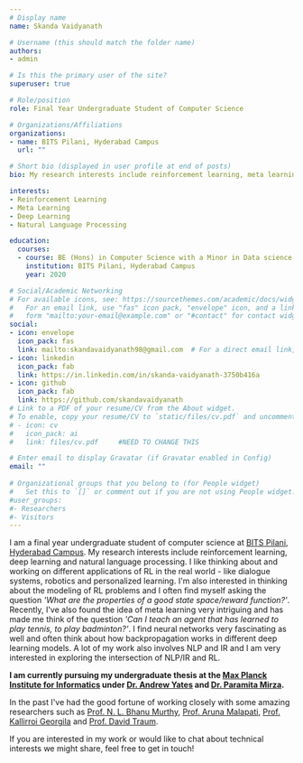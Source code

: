 ```yaml
---
# Display name
name: Skanda Vaidyanath

# Username (this should match the folder name)
authors:
- admin

# Is this the primary user of the site?
superuser: true

# Role/position
role: Final Year Undergraduate Student of Computer Science

# Organizations/Affiliations
organizations:
- name: BITS Pilani, Hyderabad Campus
  url: ""

# Short bio (displayed in user profile at end of posts)
bio: My research interests include reinforcement learning, meta learning, deep learning and natural language processing.

interests:
- Reinforcement Learning
- Meta Learning
- Deep Learning
- Natural Language Processing

education:
  courses:
  - course: BE (Hons) in Computer Science with a Minor in Data science
    institution: BITS Pilani, Hyderabad Campus
    year: 2020

# Social/Academic Networking
# For available icons, see: https://sourcethemes.com/academic/docs/widgets/#icons
#   For an email link, use "fas" icon pack, "envelope" icon, and a link in the
#   form "mailto:your-email@example.com" or "#contact" for contact widget.
social:
- icon: envelope
  icon_pack: fas
  link: mailto:skandavaidyanath98@gmail.com  # For a direct email link, use "mailto:test@example.org".
- icon: linkedin
  icon_pack: fab
  link: https://in.linkedin.com/in/skanda-vaidyanath-3750b416a
- icon: github
  icon_pack: fab
  link: https://github.com/skandavaidyanath
# Link to a PDF of your resume/CV from the About widget.
# To enable, copy your resume/CV to `static/files/cv.pdf` and uncomment the lines below.  
# - icon: cv
#   icon_pack: ai
#   link: files/cv.pdf     #NEED TO CHANGE THIS

# Enter email to display Gravatar (if Gravatar enabled in Config)
email: ""
  
# Organizational groups that you belong to (for People widget)
#   Set this to `[]` or comment out if you are not using People widget.  
#user_groups:
#- Researchers
#- Visitors
---
```


I am a final year undergraduate student of computer science at [BITS Pilani, Hyderabad Campus](https://www.bits-pilani.ac.in/hyderabad/). My research interests include reinforcement learning, deep learning and natural language processing. I like thinking about and working on different applications of RL in the real world - like dialogue systems, robotics and personalized learning. I'm also interested in thinking about the modeling of RL problems and I often find myself asking the question _'What are the properties of a good state space/reward function?'_. Recently, I've also found the idea of meta learning very intriguing and has made me think of the question _'Can I teach an agent that has learned to play tennis, to play badminton?'_. I find neural networks very fascinating as well and often think about how backpropagation works in different deep learning models. A lot of my work also involves NLP and IR and I am very interested in exploring the intersection of NLP/IR and RL.

**I am currently pursuing my undergraduate thesis at the [Max Planck Institute for Informatics](https://www.mpi-inf.mpg.de/departments/databases-and-information-systems/) under [Dr. Andrew Yates](https://andrewyates.net/) and [Dr. Paramita Mirza](https://paramitamirza.com/).**  

In the past I've had the good fortune of working closely with some amazing researchers such as [Prof. N. L. Bhanu Murthy](https://www.bits-pilani.ac.in/hyderabad/bhanumurthy/Profile), [Prof. Aruna Malapati](https://universe.bits-pilani.ac.in/hyderabad/arunamalapati/Profile), [Prof. Kallirroi Georgila](http://people.ict.usc.edu/~kgeorgila/) and [Prof. David Traum](http://ict.usc.edu/profile/david-traum/).

If you are interested in my work or would like to chat about technical interests we might share, feel free to get in touch!

